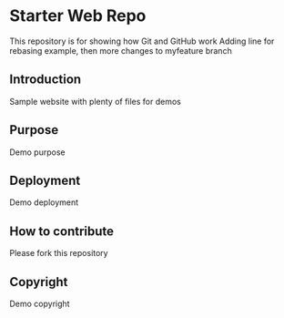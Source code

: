 # Starter Web Repo

This repository is for showing how Git and GitHub work
Adding line for rebasing example,
then more changes to myfeature branch

## Introduction

Sample website with plenty of files for demos

## Purpose

Demo purpose

## Deployment

Demo deployment

## How to contribute

Please fork this repository

## Copyright

Demo copyright

